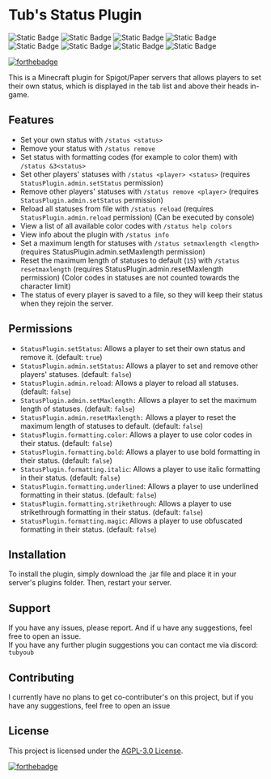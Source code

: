 # Tub's Status Plugin
![Static Badge](https://img.shields.io/badge/MC-1.13-green)
![Static Badge](https://img.shields.io/badge/MC-1.14-green)
![Static Badge](https://img.shields.io/badge/MC-1.15-green)
![Static Badge](https://img.shields.io/badge/MC-1.16-green)
![Static Badge](https://img.shields.io/badge/MC-1.17-green)
![Static Badge](https://img.shields.io/badge/MC-1.18-green)
![Static Badge](https://img.shields.io/badge/MC-1.19-green)
![Static Badge](https://img.shields.io/badge/MC-1.20-green)

[![forthebadge](https://forthebadge.com/images/badges/works-on-my-machine.svg)](https://forthebadge.com)


This is a Minecraft plugin for Spigot/Paper servers that allows players to set their own status, which is displayed in the tab list and above their heads in-game.
## Features

- Set your own status with `/status <status>`
- Remove your status with `/status remove`
- Set status with formatting codes (for example to color them) with `/status &3<status>`
- Set other players' statuses with `/status <player> <status>` (requires `StatusPlugin.admin.setStatus` permission)
- Remove other players' statuses with `/status remove <player>` (requires `StatusPlugin.admin.setStatus` permission)
- Reload all statuses from file with `/status reload` (requires `StatusPlugin.admin.reload` permission) (Can be executed by console)
- View a list of all available color codes with `/status help colors`
- View info about the plugin with `/status info`
- Set a maximum length for statuses with `/status setmaxlength <length>` (requires StatusPlugin.admin.setMaxlength permission)
- Reset the maximum length of statuses to default (`15`) with `/status resetmaxlength` (requires StatusPlugin.admin.resetMaxlength permission)
  (Color codes in statuses are not counted towards the character limit)
- The status of every player is saved to a file, so they will keep their status when they rejoin the server.

## Permissions

- `StatusPlugin.setStatus`: Allows a player to set their own status and remove it. (default: `true`)
- `StatusPlugin.admin.setStatus`: Allows a player to set and remove other players' statuses. (default: `false`)
- `StatusPlugin.admin.reload`: Allows a player to reload all statuses.(default: `false`)
- `StatusPlugin.admin.setMaxlength:` Allows a player to set the maximum length of statuses. (default: `false`)
- `StatusPlugin.admin.resetMaxlength:` Allows a player to reset the maximum length of statuses to default. (default: `false`)
- `StatusPlugin.formatting.color`: Allows a player to use color codes in their status. (default: `false`)
- `StatusPlugin.formatting.bold`: Allows a player to use bold formatting in their status. (default: `false`)
- `StatusPlugin.formatting.italic`: Allows a player to use italic formatting in their status. (default: `false`)
- `StatusPlugin.formatting.underlined`: Allows a player to use underlined formatting in their status. (default: `false`)
- `StatusPlugin.formatting.strikethrough`: Allows a player to use strikethrough formatting in their status. (default: `false`)
- `StatusPlugin.formatting.magic`: Allows a player to use obfuscated formatting in their status. (default: `false`)

## Installation

To install the plugin, simply download the .jar file and place it in your server's plugins folder. Then, restart your server.

## Support

If you have any issues, please report. And if u have any suggestions, feel free to open an issue.
<br>
If you have any further plugin suggestions you can contact me via discord: `tubyoub`

## Contributing

I currently have no plans to get co-contributer's on this project, but if you have any suggestions, feel free to open an issue

## License

This project is licensed under the [AGPL-3.0 License](LICENSE).

[![forthebadge](https://forthebadge.com/images/badges/powered-by-black-magic.svg)](https://forthebadge.com)
